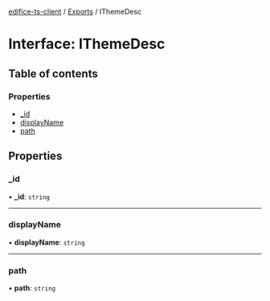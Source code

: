 [edifice-ts-client](../README.md) / [Exports](../modules.md) / IThemeDesc

# Interface: IThemeDesc

## Table of contents

### Properties

- [\_id](IThemeDesc.md#_id)
- [displayName](IThemeDesc.md#displayname)
- [path](IThemeDesc.md#path)

## Properties

### \_id

• **\_id**: `string`

___

### displayName

• **displayName**: `string`

___

### path

• **path**: `string`
